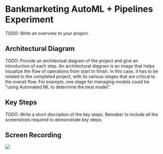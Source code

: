 # Bankmarketing AutoML + Pipelines Experiment

*TODO:* Write an overview to your project.

## Architectural Diagram
*TODO*: Provide an architectual diagram of the project and give an introduction of each step. An architectural diagram is an image that helps visualize the flow of operations from start to finish. In this case, it has to be related to the completed project, with its various stages that are critical to the overall flow. For example, one stage for managing models could be "using Automated ML to determine the best model". 

## Key Steps
*TODO*: Write a short discription of the key steps. Remeber to include all the screenshots required to demonstrate key steps. 

## Screen Recording
[![](https://i9.ytimg.com/vi_webp/iFYdZ9KSoMw/mqdefault.webp?time=1605054900000&sqp=CLTjrP0F&rs=AOn4CLAisOFqQS19_SuiJPc9oXzt741z6A)](https://youtu.be/iFYdZ9KSoMw)

